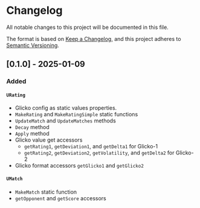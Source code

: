 # Changelog

All notable changes to this project will be documented in this file.

The format is based on [Keep a Changelog](https://keepachangelog.com/en/1.1.0/),
and this project adheres to [Semantic Versioning](https://semver.org/spec/v2.0.0.html).

## [0.1.0] - 2025-01-09

### Added

#### `URating`
- Glicko config as static values properties.
- `MakeRating` and `MakeRatingSimple` static functions
- `UpdateMatch` and `UpdateMatches` methods
- `Decay` method
- `Apply` method
- Glicko value get accessors
    - `getRating1`, `getDeviation1`, and `getDelta1` for Glicko-1
    - `getRating2`, `getDeviation2`, `getVolatility`, and `getDelta2` for Glicko-2
- Glicko format accessors `getGlicko1` and `getGlicko2`

#### `UMatch`
- `MakeMatch` static function
- `getOpponent` and `getScore` accessors
